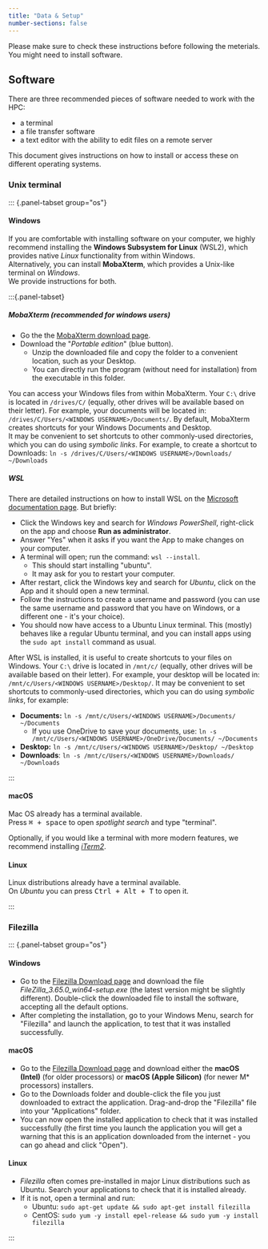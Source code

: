 ```yaml
---
title: "Data & Setup"
number-sections: false
---
```


<!-- 
Note for Training Developers:
We provide instructions for commonly-used software as commented sections below.
Uncomment the sections relevant for your materials, and add additional instructions where needed (e.g. specific packages used).
Note that we use tabsets to provide instructions for all three major operating systems.
-->
Please make sure to check these instructions before following the meterials. You might need to install software.

## Software

There are three recommended pieces of software needed to work with the HPC:

- a terminal
- a file transfer software
- a text editor with the ability to edit files on a remote server

This document gives instructions on how to install or access these on different operating systems.


### Unix terminal

::: {.panel-tabset group="os"}
#### Windows

If you are comfortable with installing software on your computer, we highly recommend installing the **Windows Subsystem for Linux** (WSL2), which provides native _Linux_ functionality from within Windows.  
Alternatively, you can install **MobaXterm**, which provides a Unix-like terminal on _Windows_.  
We provide instructions for both.

:::{.panel-tabset}

##### MobaXterm (recommended for windows users)

- Go the the [MobaXterm download page](https://mobaxterm.mobatek.net/download-home-edition.html).
- Download the "_Portable edition_" (blue button). 
  - Unzip the downloaded file and copy the folder to a convenient location, such as your Desktop.
  - You can directly run the program (without need for installation) from the executable in this folder. 

You can access your Windows files from within MobaXterm.
Your `C:\` drive is located in `/drives/C/` (equally, other drives will be available based on their letter). 
For example, your documents will be located in: `/drives/C/Users/<WINDOWS USERNAME>/Documents/`. 
By default, MobaXterm creates shortcuts for your Windows Documents and Desktop.  
It may be convenient to set shortcuts to other commonly-used directories, which you can do using _symbolic links_.
For example, to create a shortcut to Downloads: `ln -s /drives/C/Users/<WINDOWS USERNAME>/Downloads/ ~/Downloads`

##### WSL

There are detailed instructions on how to install WSL on the [Microsoft documentation page](https://learn.microsoft.com/en-us/windows/wsl/install). 
But briefly:

- Click the Windows key and search for  _Windows PowerShell_, right-click on the app and choose **Run as administrator**. 
- Answer "Yes" when it asks if you want the App to make changes on your computer. 
- A terminal will open; run the command: `wsl --install`. 
  - This should start installing "ubuntu". 
  - It may ask for you to restart your computer. 
- After restart, click the Windows key and search for _Ubuntu_, click on the App and it should open a new terminal. 
- Follow the instructions to create a username and password (you can use the same username and password that you have on Windows, or a different one - it's your choice). 
- You should now have access to a Ubuntu Linux terminal. 
  This (mostly) behaves like a regular Ubuntu terminal, and you can install apps using the `sudo apt install` command as usual. 

After WSL is installed, it is useful to create shortcuts to your files on Windows. 
Your `C:\` drive is located in `/mnt/c/` (equally, other drives will be available based on their letter). 
For example, your desktop will be located in: `/mnt/c/Users/<WINDOWS USERNAME>/Desktop/`. 
It may be convenient to set shortcuts to commonly-used directories, which you can do using _symbolic links_, for example: 

- **Documents:** `ln -s /mnt/c/Users/<WINDOWS USERNAME>/Documents/ ~/Documents`
  - If you use OneDrive to save your documents, use: `ln -s /mnt/c/Users/<WINDOWS USERNAME>/OneDrive/Documents/ ~/Documents`
- **Desktop:** `ln -s /mnt/c/Users/<WINDOWS USERNAME>/Desktop/ ~/Desktop`
- **Downloads**: `ln -s /mnt/c/Users/<WINDOWS USERNAME>/Downloads/ ~/Downloads`

:::


#### macOS

Mac OS already has a terminal available.  
Press <kbd><kbd>&#8984;</kbd> + <kbd>space</kbd></kbd> to open _spotlight search_ and type "terminal".

Optionally, if you would like a terminal with more modern features, we recommend installing [_iTerm2_](https://iterm2.com).

#### Linux

Linux distributions already have a terminal available.  
On _Ubuntu_ you can press <kbd><kbd>Ctrl</kbd> + <kbd>Alt</kbd> + <kbd>T</kbd></kbd> to open it.

:::


### Filezilla

::: {.panel-tabset group="os"}

#### Windows

- Go to the [Filezilla Download page](https://filezilla-project.org/download.php?show_all=1) and download the file _FileZilla_3.65.0_win64-setup.exe_ (the latest version might be slightly different). Double-click the downloaded file to install the software, accepting all the default options. 
- After completing the installation, go to your Windows Menu, search for "Filezilla" and launch the application, to test that it was installed successfully. 

#### macOS

- Go to the [Filezilla Download page](https://filezilla-project.org/download.php?show_all=1) and download either the **macOS (Intel)** (for older processors) or **macOS (Apple Silicon)** (for newer M* processors) installers.
- Go to the Downloads folder and double-click the file you just downloaded to extract the application. Drag-and-drop the "Filezilla" file into your "Applications" folder. 
- You can now open the installed application to check that it was installed successfully (the first time you launch the application you will get a warning that this is an application downloaded from the internet - you can go ahead and click "Open").

#### Linux

- _Filezilla_ often comes pre-installed in major Linux distributions such as Ubuntu. Search your applications to check that it is installed already. 
- If it is not, open a terminal and run:
  - Ubuntu: `sudo apt-get update && sudo apt-get install filezilla`
  - CentOS: `sudo yum -y install epel-release && sudo yum -y install filezilla`

:::